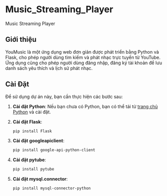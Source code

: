 # Music_Streaming_Player
 Music Streaming Player

## Giới thiệu

YouMusic là một ứng dụng web đơn giản được phát triển bằng Python và Flask, cho phép người dùng tìm kiếm và phát nhạc trực tuyến từ YouTube. Ứng dụng cũng cho phép người dùng đăng nhập, đăng ký tài khoản để lưu danh sách yêu thích và lịch sử phát nhạc.

 ## Cài Đặt

Để sử dụng dự án này, bạn cần thực hiện các bước sau:

1. **Cài đặt Python**: Nếu bạn chưa có Python, bạn có thể tải từ [trang chủ Python](https://www.python.org/) và cài đặt.

2. **Cài đặt Flask**:
    ```bash
    pip install Flask
    ```

3. **Cài đặt googleapiclient**:
    ```bash
    pip install google-api-python-client
    ```

4. **Cài đặt pytube**:
    ```bash
    pip install pytube
    ```

5. **Cài đặt mysql.connector**:
    ```bash
    pip install mysql-connector-python
    ```
